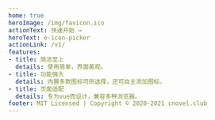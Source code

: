 ```yaml
---
home: true
heroImage: /img/favicon.ico
actionText: 快速开始 →
heroText: e-icon-picker
actionLink: /v1/
features:
- title: 简洁至上
  details: 使用简单，界面美观。
- title: 功能强大
  details: 内置多款图标可供选择，还可自主添加图标。
- title: 页面适配
  details: 专为vue而设计，兼容多种浏览器。 
footer: MIT Licensed | Copyright © 2020-2021 cnovel.club
---
```

